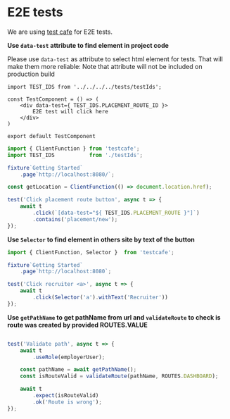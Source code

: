 # E2E tests
We are using [test cafe](https://devexpress.github.io/testcafe/documentation/getting-started/) for E2E tests.

**Use `data-test` attribute to find element in project code**

Please use `data-test` as attribute to select html element for tests. That will make them more reliable:
Note that attribute will not be included on production build

```react
import TEST_IDS from '../../../../tests/testIds';

const TestComponent = () => (
    <div data-test={ TEST_IDS.PLACEMENT_ROUTE_ID }>
        E2E test will click here
    </div>
)

export default TestComponent
```

```javascript
import { ClientFunction } from 'testcafe';
import TEST_IDS           from './testIds';

fixture`Getting Started`
    .page`http://localhost:8080/`;

const getLocation = ClientFunction(() => document.location.href);

test('Click placement route button', async t => {
    await t
        .click(`[data-test="${ TEST_IDS.PLACEMENT_ROUTE }"]`)
        .contains('placement/new');
});
```

**Use `Selector` to find element in others site by text of the button**
```javascript
import { ClientFunction, Selector }  from 'testcafe';

fixture`Getting Started`
    .page`http://localhost:8080`;

test('Click recruiter <a>', async t => {
    await t
        .click(Selector('a').withText('Recruiter'))
});

```
**Use `getPathName` to get pathName from url and `validateRoute` to check is route was created by provided ROUTES.VALUE**
```javascript

test('Validate path', async t => {
    await t
        .useRole(employerUser);

    const pathName = await getPathName();
    const isRouteValid = validateRoute(pathName, ROUTES.DASHBOARD);

    await t
        .expect(isRouteValid)
        .ok('Route is wrong');
});

```